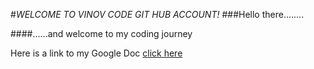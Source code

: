 #*WELCOME TO VINOV CODE GIT HUB ACCOUNT!*
###Hello there........

####......and welcome to my coding journey

Here is a link to my Google Doc
[click here](https://docs.google.com/document/d/1LakGE9fxNyzuvA5g08L7iO7dhqsNitpy40yXMA2ORCE/edit?usp=sharing)

